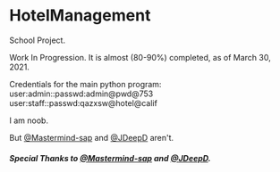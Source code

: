 # HotelManagement
School Project.

Work In Progression. It is almost (80-90%) completed, as of March 30, 2021.

Credentials for the main python program:
user:admin::passwd:admin@pwd@753
user:staff::passwd:qazxsw@hotel@calif

I am noob.

But [@Mastermind-sap](https://github.com/Mastermind-sap) and [@JDeepD](https://github.com/JDeepD) aren't.

##### Special Thanks to [@Mastermind-sap](https://github.com/Mastermind-sap) and [@JDeepD](https://github.com/JDeepD).
